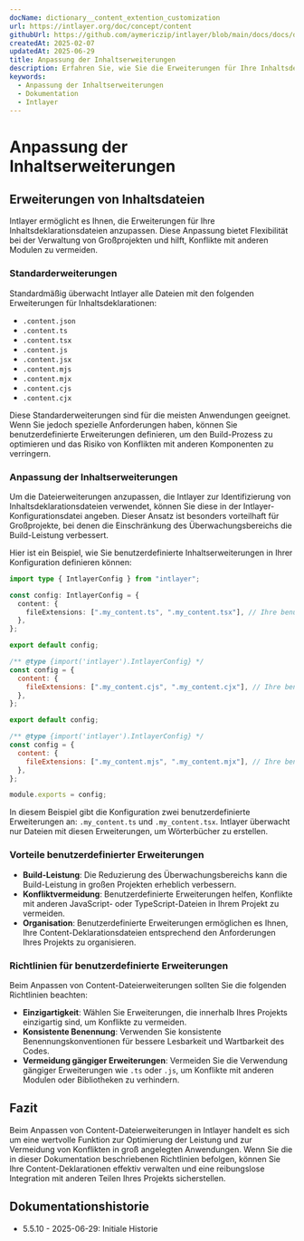 ```yaml
---
docName: dictionary__content_extention_customization
url: https://intlayer.org/doc/concept/content
githubUrl: https://github.com/aymericzip/intlayer/blob/main/docs/docs/de/dictionary/content_extention_customization.md
createdAt: 2025-02-07
updatedAt: 2025-06-29
title: Anpassung der Inhaltserweiterungen
description: Erfahren Sie, wie Sie die Erweiterungen für Ihre Inhaltsdeklarationsdateien anpassen können. Folgen Sie dieser Dokumentation, um Bedingungen effizient in Ihrem Projekt umzusetzen.
keywords:
  - Anpassung der Inhaltserweiterungen
  - Dokumentation
  - Intlayer
---
```


# Anpassung der Inhaltserweiterungen

## Erweiterungen von Inhaltsdateien

Intlayer ermöglicht es Ihnen, die Erweiterungen für Ihre Inhaltsdeklarationsdateien anzupassen. Diese Anpassung bietet Flexibilität bei der Verwaltung von Großprojekten und hilft, Konflikte mit anderen Modulen zu vermeiden.

### Standarderweiterungen

Standardmäßig überwacht Intlayer alle Dateien mit den folgenden Erweiterungen für Inhaltsdeklarationen:

- `.content.json`
- `.content.ts`
- `.content.tsx`
- `.content.js`
- `.content.jsx`
- `.content.mjs`
- `.content.mjx`
- `.content.cjs`
- `.content.cjx`

Diese Standarderweiterungen sind für die meisten Anwendungen geeignet. Wenn Sie jedoch spezielle Anforderungen haben, können Sie benutzerdefinierte Erweiterungen definieren, um den Build-Prozess zu optimieren und das Risiko von Konflikten mit anderen Komponenten zu verringern.

### Anpassung der Inhaltserweiterungen

Um die Dateierweiterungen anzupassen, die Intlayer zur Identifizierung von Inhaltsdeklarationsdateien verwendet, können Sie diese in der Intlayer-Konfigurationsdatei angeben. Dieser Ansatz ist besonders vorteilhaft für Großprojekte, bei denen die Einschränkung des Überwachungsbereichs die Build-Leistung verbessert.

Hier ist ein Beispiel, wie Sie benutzerdefinierte Inhaltserweiterungen in Ihrer Konfiguration definieren können:

```typescript fileName="intlayer.config.ts" codeFormat="typescript"
import type { IntlayerConfig } from "intlayer";

const config: IntlayerConfig = {
  content: {
    fileExtensions: [".my_content.ts", ".my_content.tsx"], // Ihre benutzerdefinierten Erweiterungen
  },
};

export default config;
```

```javascript fileName="intlayer.config.mjs" codeFormat="esm"
/** @type {import('intlayer').IntlayerConfig} */
const config = {
  content: {
    fileExtensions: [".my_content.cjs", ".my_content.cjx"], // Ihre benutzerdefinierten Erweiterungen
  },
};

export default config;
```

```javascript fileName="intlayer.config.cjs" codeFormat="commonjs"
/** @type {import('intlayer').IntlayerConfig} */
const config = {
  content: {
    fileExtensions: [".my_content.mjs", ".my_content.mjx"], // Ihre benutzerdefinierten Erweiterungen
  },
};

module.exports = config;
```

In diesem Beispiel gibt die Konfiguration zwei benutzerdefinierte Erweiterungen an: `.my_content.ts` und `.my_content.tsx`. Intlayer überwacht nur Dateien mit diesen Erweiterungen, um Wörterbücher zu erstellen.

### Vorteile benutzerdefinierter Erweiterungen

- **Build-Leistung**: Die Reduzierung des Überwachungsbereichs kann die Build-Leistung in großen Projekten erheblich verbessern.
- **Konfliktvermeidung**: Benutzerdefinierte Erweiterungen helfen, Konflikte mit anderen JavaScript- oder TypeScript-Dateien in Ihrem Projekt zu vermeiden.
- **Organisation**: Benutzerdefinierte Erweiterungen ermöglichen es Ihnen, Ihre Content-Deklarationsdateien entsprechend den Anforderungen Ihres Projekts zu organisieren.

### Richtlinien für benutzerdefinierte Erweiterungen

Beim Anpassen von Content-Dateierweiterungen sollten Sie die folgenden Richtlinien beachten:

- **Einzigartigkeit**: Wählen Sie Erweiterungen, die innerhalb Ihres Projekts einzigartig sind, um Konflikte zu vermeiden.
- **Konsistente Benennung**: Verwenden Sie konsistente Benennungskonventionen für bessere Lesbarkeit und Wartbarkeit des Codes.
- **Vermeidung gängiger Erweiterungen**: Vermeiden Sie die Verwendung gängiger Erweiterungen wie `.ts` oder `.js`, um Konflikte mit anderen Modulen oder Bibliotheken zu verhindern.

## Fazit

Beim Anpassen von Content-Dateierweiterungen in Intlayer handelt es sich um eine wertvolle Funktion zur Optimierung der Leistung und zur Vermeidung von Konflikten in groß angelegten Anwendungen. Wenn Sie die in dieser Dokumentation beschriebenen Richtlinien befolgen, können Sie Ihre Content-Deklarationen effektiv verwalten und eine reibungslose Integration mit anderen Teilen Ihres Projekts sicherstellen.

## Dokumentationshistorie

- 5.5.10 - 2025-06-29: Initiale Historie
